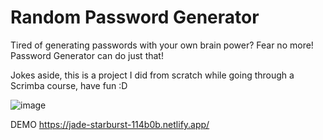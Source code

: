 # Random Password Generator

Tired of generating passwords with your own brain power? Fear no more! Password Generator can do just that!

Jokes aside, this is a project I did from scratch while going through a Scrimba course, have fun :D

![image](https://github.com/user-attachments/assets/b2ac48d1-b158-43cd-87e5-cdb3662f9cba)

DEMO
https://jade-starburst-114b0b.netlify.app/
